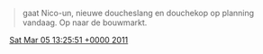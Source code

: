 > gaat Nico\-un, nieuwe doucheslang en douchekop op planning vandaag\. Op naar de bouwmarkt\.

<img src="../../media/tweet.ico" width="12" /> [Sat Mar 05 13:25:51 +0000 2011](https://twitter.com/DromerDenker/status/44025835702861824)